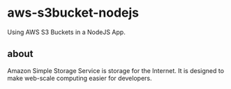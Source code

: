 # aws-s3bucket-nodejs
Using AWS S3 Buckets in a NodeJS App.
## about
Amazon Simple Storage Service is storage for the Internet. It is designed to make web-scale computing easier for developers.

